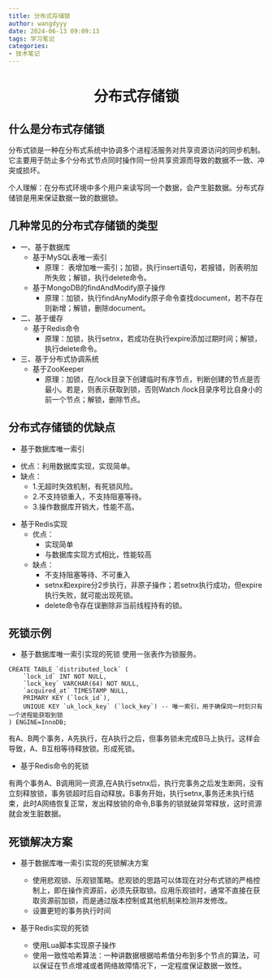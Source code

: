 ```yaml
---
title: 分布式存储锁
author: wangdyyy
date: 2024-06-13 09:09:13
tags: 学习笔记
categories:
- 技术笔记
---
```


# <center> 分布式存储锁

## 什么是分布式存储锁
分布式锁是一种在分布式系统中协调多个进程活服务对共享资源访问的同步机制。它主要用于防止多个分布式节点同时操作同一份共享资源而导致的数据不一致、冲突或损坏。

个人理解：在分布式环境中多个用户来读写同一个数据，会产生脏数据。分布式存储锁是用来保证数据一致的数据锁。

## 几种常见的分布式存储锁的类型

* 一、基于数据库
    - 基于MySQL表唯一索引
        - 原理： 表增加唯一索引；加锁，执行insert语句，若报错，则表明加所失败；解锁，执行delete命令。
    - 基于MongoDB的findAndModify原子操作
      - 原理：加锁，执行findAnyModify原子命令查找document，若不存在则新增；解锁，删除document。
* 二、基于缓存
    - 基于Redis命令
      - 原理：加锁，执行setnx，若成功在执行expire添加过期时间；解锁，执行delete命令。
* 三、基于分布式协调系统
  - 基于ZooKeeper
    - 原理：加锁，在/lock目录下创建临时有序节点，判断创建的节点是否最小。若是，则表示获取到锁，否则Watch /lock目录序号比自身小的前一个节点；解锁，删除节点。

## 分布式存储锁的优缺点

* 基于数据库唯一索引
 - 优点：利用数据库实现，实现简单。
 - 缺点：
   - 1.无超时失效机制，有死锁风险。
   - 2.不支持锁重入，不支持阻塞等待。
   - 3.操作数据库开销大，性能不高。

* 基于Redis实现
  - 优点：
    - 实现简单
    - 与数据库实现方式相比，性能较高
  - 缺点：
    - 不支持阻塞等待、不可重入
    - setnx和expire分2步执行，非原子操作；若setnx执行成功，但expire执行失败，就可能出现死锁。
    - delete命令存在误删除非当前线程持有的锁。


## 死锁示例

* 基于数据库唯一索引实现的死锁
使用一张表作为锁服务。
```
CREATE TABLE `distributed_lock` (
    `lock_id` INT NOT NULL,
    `lock_key` VARCHAR(64) NOT NULL,
    `acquired_at` TIMESTAMP NULL,
    PRIMARY KEY (`lock_id`),
    UNIQUE KEY `uk_lock_key` (`lock_key`) -- 唯一索引，用于确保同一时刻只有一个进程能获取到锁
) ENGINE=InnoDB;
```
有A、B两个事务，A先执行，在A执行之后，但事务锁未完成B马上执行。这样会导致，A、B互相等待释放锁。形成死锁。

* 基于Redis命令的死锁


有两个事务A、B调用同一资源,在A执行setnx后，执行完事务之后发生断网，没有立刻释放锁，事务锁超时后自动释放。B事务开始，执行setnx,事务还未执行结束，此时A网络恢复正常，发出释放锁的命令,B事务的锁就破异常释放，这时资源就会发生脏数据。

## 死锁解决方案

* 基于数据库唯一索引实现的死锁解决方案
  - 使用悲观锁、乐观锁策略。悲观锁的思路可以体现在对分布式锁的严格控制上，即在操作资源前，必须先获取锁。应用乐观锁时，通常不直接在获取资源前加锁，而是通过版本控制或其他机制来检测并发修改。
  - 设置更短的事务执行时间

* 基于Redis实现的死锁
  - 使用Lua脚本实现原子操作
  - 使用一致性哈希算法：一种讲数据根据哈希值分布到多个节点的算法，可以保证在节点增减或者网络故障情况下，一定程度保证数据一致性。